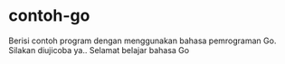 # contoh-go
Berisi contoh program dengan menggunakan bahasa pemrograman Go.
Silakan diujicoba ya..
Selamat belajar bahasa Go
